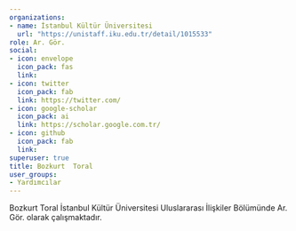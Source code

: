 ```yaml
---
organizations:
- name: İstanbul Kültür Üniversitesi
  url: "https://unistaff.iku.edu.tr/detail/1015533"
role: Ar. Gör.
social:
- icon: envelope
  icon_pack: fas
  link: 
- icon: twitter
  icon_pack: fab
  link: https://twitter.com/
- icon: google-scholar
  icon_pack: ai
  link: https://scholar.google.com.tr/
- icon: github
  icon_pack: fab
  link: 
superuser: true
title: Bozkurt  Toral
user_groups:
- Yardımcılar
---
```


Bozkurt Toral İstanbul Kültür Üniversitesi Uluslararası İlişkiler Bölümünde Ar. Gör. olarak çalışmaktadır. 
